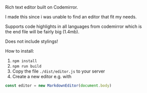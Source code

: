 Rich text editor built on Codemirror.

I made this since i was unable to find an editor that fit my needs.

Supports code highlights in all languages from codemirror which is  
the end file will be fairly big (1.4mb).

Does not include stylings!

How to install:

1. `npm install`
2. `npm run build`
3. Copy the file `./dist/editor.js` to your server
4. Create a new editor e.g. with  
```javascript 
const editor = new MarkdownEditor(document.body)
```
